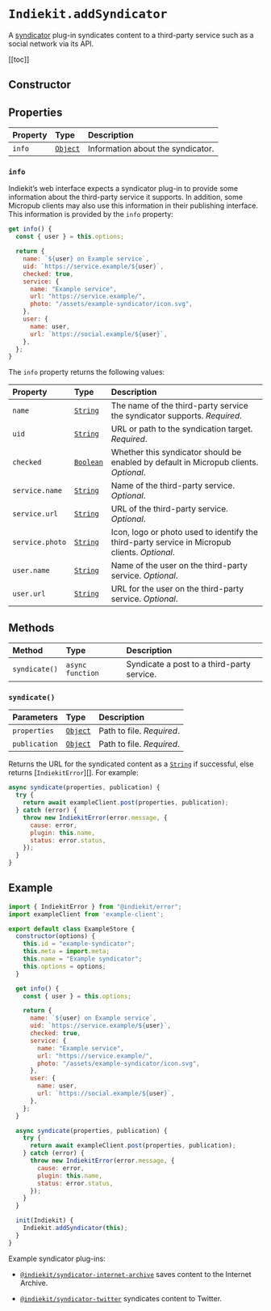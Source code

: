 # `Indiekit.addSyndicator`

A [syndicator](../../concepts.md#syndicator) plug-in syndicates content to a third-party service such as a social network via its API.

[[toc]]

## Constructor

<!--@include: .plugin-constructor.md-->

## Properties

| Property | Type | Description |
| :------- | :--- | :---------- |
| `info` | [`Object`][]  | Information about the syndicator. |

### `info`

Indiekit’s web interface expects a syndicator plug-in to provide some information about the third-party service it supports. In addition, some Micropub clients may also use this information in their publishing interface. This information is provided by the `info` property:

```js
get info() {
  const { user } = this.options;

  return {
    name: `${user} on Example service`,
    uid: `https://service.example/${user}`,
    checked: true,
    service: {
      name: "Example service",
      url: "https://service.example/",
      photo: "/assets/example-syndicator/icon.svg",
    },
    user: {
      name: user,
      url: `https://social.example/${user}`,
    },
  };
}
```

The `info` property returns the following values:

| Property | Type | Description |
| :------- | :--- | :---------- |
| `name` | [`String`][] | The name of the third-party service the syndicator supports. _Required_. |
| `uid` | [`String`][] | URL or path to the syndication target. _Required_. |
| `checked` | [`Boolean`][] | Whether this syndicator should be enabled by default in Micropub clients. _Optional_. |
| `service.name` | [`String`][] | Name of the third-party service. _Optional_. |
| `service.url` | [`String`][] | URL of the third-party service. _Optional_. |
| `service.photo` | [`String`][] | Icon, logo or photo used to identify the third-party service in Micropub clients. _Optional_. |
| `user.name` | [`String`][] | Name of the user on the third-party service. _Optional_. |
| `user.url` | [`String`][] | URL for the user on the third-party service. _Optional_. |

## Methods

| Method | Type | Description |
| :----- | :--- | :---------- |
| `syndicate()` | `async function` | Syndicate a post to a third-party service. |

### `syndicate()`

| Parameters | Type | Description |
| :--------- | :--- | :---------- |
| `properties` | [`Object`][] | Path to file. _Required_. |
| `publication` | [`Object`][] | Path to file. _Required_. |

Returns the URL for the syndicated content as a [`String`][] if successful, else returns [`IndiekitError`][]. For example:

```js
async syndicate(properties, publication) {
  try {
    return await exampleClient.post(properties, publication);
  } catch (error) {
    throw new IndiekitError(error.message, {
      cause: error,
      plugin: this.name,
      status: error.status,
    });
  }
}
```

## Example

```js
import { IndiekitError } from "@indiekit/error";
import exampleClient from 'example-client';

export default class ExampleStore {
  constructor(options) {
    this.id = "example-syndicator";
    this.meta = import.meta;
    this.name = "Example syndicator";
    this.options = options;
  }

  get info() {
    const { user } = this.options;

    return {
      name: `${user} on Example service`,
      uid: `https://service.example/${user}`,
      checked: true,
      service: {
        name: "Example service",
        url: "https://service.example/",
        photo: "/assets/example-syndicator/icon.svg",
      },
      user: {
        name: user,
        url: `https://social.example/${user}`,
      },
    };
  }

  async syndicate(properties, publication) {
    try {
      return await exampleClient.post(properties, publication);
    } catch (error) {
      throw new IndiekitError(error.message, {
        cause: error,
        plugin: this.name,
        status: error.status,
      });
    }
  }

  init(Indiekit) {
    Indiekit.addSyndicator(this);
  }
}
```

Example syndicator plug-ins:

- [`@indiekit/syndicator-internet-archive`](https://github.com/getindiekit/indiekit/tree/main/packages/syndicator-internet-archive) saves content to the Internet Archive.

- [`@indiekit/syndicator-twitter`](https://github.com/getindiekit/indiekit/tree/main/packages/syndicator-twitter) syndicates content to Twitter.

[`async function`]: https://developer.mozilla.org/en-US/docs/Web/JavaScript/Reference/Statements/async_function
[`Boolean`]: https://developer.mozilla.org/en-US/docs/Web/JavaScript/Reference/Global_Objects/Boolean
[`Object`]: https://developer.mozilla.org/en-US/docs/Web/JavaScript/Reference/Global_Objects/Object
[`String`]: https://developer.mozilla.org/en-US/docs/Web/JavaScript/Reference/Global_Objects/String
